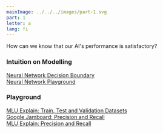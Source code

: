 ```yaml
---
mainImage: ../../../images/part-1.svg
part: 1
letter: a
lang: fi
---
```


<div class="content">

How can we know that our AI's performance is satisfactory?

### Intuition on Modelling
[Neural Network Decision Boundary](https://www.desmos.com/calculator/163ohyctri)<br>
[Neural Network Playground](https://shorturl.at/hjwx2)<br>

### Playground
[MLU Explain: Train, Test and Validation Datasets](https://mlu-explain.github.io/train-test-validation/)<br>
[Google Jamboard: Precision and Recall](https://jamboard.google.com/)<br>
[MLU Explain: Precision and Recall](https://mlu-explain.github.io/precision-recall/)<br>

</div>
